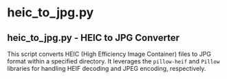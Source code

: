 # heic_to_jpg.py

## heic_to_jpg.py - HEIC to JPG Converter

This script converts HEIC (High Efficiency Image Container) files to JPG format within a specified directory.
It leverages the `pillow-heif` and `Pillow` libraries for handling HEIF decoding and JPEG encoding, respectively.
